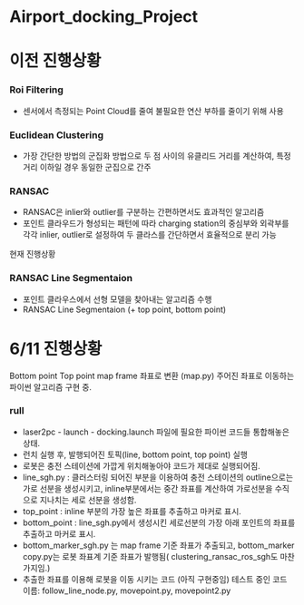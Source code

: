 # Airport_docking_Project
# 이전 진행상황
### Roi Filtering
- 센서에서 측정되는 Point Cloud를 줄여 불필요한 연산 부하를 줄이기 위해 사용
### Euclidean Clustering
- 가장 간단한 방법의 군집화 방법으로 두 점 사이의 유클리드 거리를 계산하여, 특정 거리 이하일 경우 동일한 군집으로 간주
### RANSAC
- RANSAC은 inlier와 outlier를 구분하는 간편하면서도 효과적인 알고리즘
- 포인트 클라우드가 형성되는 패턴에 따라 charging station의 중심부와 외곽부를 각각 inlier, outlier로 설정하여  두 클라스를 간단하면서 효율적으로 분리 가능

현재 진행상황
### RANSAC Line Segmentaion 
- 포인트 클라우스에서 선형 모델을 찾아내는 알고리즘 수행
- RANSAC Line Segmentaion (+ top point, bottom point) 


# 6/11 진행상황
Bottom point
Top point
map frame 좌표로 변환 (map.py)
주어진 좌표로 이동하는 파이썬 알고리즘 구현 중.


### rull 
- laser2pc - launch - docking.launch 파일에 필요한 파이썬 코드들 통합해놓은 상태.
- 런치 실행 후, 발행되어진 토픽(line, bottom point, top point) 실행 
- 로봇은 충전 스테이션에 가깝게 위치해놓아야 코드가 제대로 실행되어짐. 
- line_sgh.py : 클러스터링 되어진 부분을 이용하여 충전 스테이션의 outline으로는 가로 선분을 생성시키고, inline부분에서는 중간 좌표를 계산하여 가로선분을 수직으로 지나치는 세로 선분을 생성함.
- top_point : inline 부분의 가장 높은 좌표를 추출하고 마커로 표시.
- bottom_point : line_sgh.py에서 생성시킨 세로선분의 가장 아래 포인트의 좌표를 추출하고 마커로 표시.
- bottom_marker_sgh.py 는 map frame 기준 좌표가 추출되고, bottom_marker copy.py는 로봇 좌표계 기준 좌표가 발행됨( clustering_ransac_ros_sgh도 마찬가지임.)
- 추출한 좌표를 이용해 로봇을 이동 시키는 코드 (아직 구현중임) 테스트 중인 코드 이름: follow_line_node.py, movepoint.py, movepoint2.py
